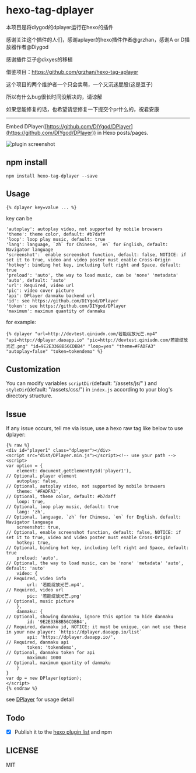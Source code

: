 # hexo-tag-dplayer
本项目是将diygod的dplayer运行在hexo的插件

感谢关注这个插件的人们，感谢aplayer的hexo插件作者@grzhan，感谢A or D播放器作者@Diygod

感谢插件豆子@dixyes的移植

借鉴项目：https://github.com/grzhan/hexo-tag-aplayer

这个项目的两个维护者一个只会卖萌，一个又沉迷屁股(这是豆子)

所以有什么bug很长时间没解决的，请谅解

如果您能修复的话，也希望请您修复一下提交个pr什么的，祝君安康


---------------------------------------------



Embed DPlayer([https://github.com/DIYgod/DPlayer](https://github.com/DIYgod/DPlayer)) in Hexo posts/pages.

![plugin screenshot](https://video-cache.morz.org/data/img/dplayer.jpg)



## npm install

	npm install hexo-tag-dplayer --save

## Usage

	{% dplayer key=value ... %}

key can be 

	'autoplay': autoplay video, not supported by mobile browsers
    'theme': theme color, default: #b7daff
	'loop': loop play music, default: true
    'lang': language, `zh` for Chinese, `en` for English, default: Navigator language
    'screenshot':  enable screenshot function, default: false, NOTICE: if set it to true, video and video poster must enable Cross-Origin
	'hotkey': binding hot key, including left right and Space, default: true
    'preload': 'auto', the way to load music, can be 'none' 'metadata' 'auto', default: 'auto'
    'url': Required, video url
	'pic': video cover picture
	'api': DPlayer danmaku backend url
	'id': see https://github.com/DIYgod/DPlayer
	'token': see https://github.com/DIYgod/DPlayer
    'maximum': maximum quantity of danmaku

for example:

	{% dplayer "url=http://devtest.qiniudn.com/若能绽放光芒.mp4" "api=http://dplayer.daoapp.io" "pic=http://devtest.qiniudn.com/若能绽放光芒.png" "id=9E2E3368B56CDBB4" "loop=yes" "theme=#FADFA3" "autoplay=false" "token=tokendemo" %}

## Customization

You can modify variables `scriptDir`(default: "/assets/js/" ) and `styleDir`(default: "/assets/css/") in `index.js` according to your blog's directory structure.

## Issue

If any issue occurs, tell me via issue, use a hexo raw tag like below to use dplayer:

    {% raw %}
    <div id="player1" class="dplayer"></div>
    <script src="dist/DPlayer.min.js"></script><!-- use your path -->
    <script>
    var option = {
        element: document.getElementById('player1'),                       // Optional, player element
        autoplay: false,                                                   // Optional, autoplay video, not supported by mobile browsers
        theme: '#FADFA3',                                                  // Optional, theme color, default: #b7daff
        loop: true,                                                        // Optional, loop play music, default: true
        lang: 'zh',                                                        // Optional, language, `zh` for Chinese, `en` for English, default: Navigator language
        screenshot: true,                                                  // Optional, enable screenshot function, default: false, NOTICE: if set it to true, video and video poster must enable Cross-Origin
        hotkey: true,                                                      // Optional, binding hot key, including left right and Space, default: true
        preload: 'auto',                                                   // Optional, the way to load music, can be 'none' 'metadata' 'auto', default: 'auto'
        video: {                                                           // Required, video info
            url: '若能绽放光芒.mp4',                                         // Required, video url
            pic: '若能绽放光芒.png'                                          // Optional, music picture
        },
        danmaku: {                                                         // Optional, showing danmaku, ignore this option to hide danmaku
            id: '9E2E3368B56CDBB4',                                        // Required, danmaku id, NOTICE: it must be unique, can not use these in your new player: `https://dplayer.daoapp.io/list`
            api: 'https://dplayer.daoapp.io/',                             // Required, danmaku api
            token: 'tokendemo',                                            // Optional, danmaku token for api
            maximum: 1000                                                  // Optional, maximum quantity of danmaku
        }
    }
    var dp = new DPlayer(option);
    </script>
    {% endraw %}
    
see [DPlayer](https://github.com/DIYgod/DPlayer) for usage detail

## Todo

- [x] Publish it to the [hexo plugin list](https://hexo.io/plugins) and npm

## LICENSE

MIT
